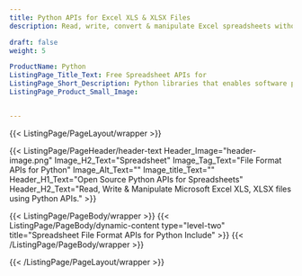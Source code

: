 ```yaml
---
title: Python APIs for Excel XLS & XLSX Files
description: Read, write, convert & manipulate Excel spreadsheets without any other dependencies.

draft: false
weight: 5

ProductName: Python
ListingPage_Title_Text: Free Spreadsheet APIs for
ListingPage_Short_Description: Python libraries that enables software programmers to read, write as well as manipulate MS Excel spreadsheet files inside their own applications.
ListingPage_Product_Small_Image: 


---
```


{{< ListingPage/PageLayout/wrapper >}}

{{< ListingPage/PageHeader/header-text
Header_Image="header-image.png"
Image_H2_Text="Spreadsheet"
Image_Tag_Text="File Format APIs for Python"
Image_Alt_Text=""
Image_title_Text=""
Header_H1_Text="Open Source Python APIs for Spreadsheets"
Header_H2_Text="Read, Write & Manipulate Microsoft Excel XLS, XLSX files using Python APIs." >}}

{{< ListingPage/PageBody/wrapper >}}
{{< ListingPage/PageBody/dynamic-content type="level-two" title="Spreadsheet File Format APIs for Python Include" >}}
{{< /ListingPage/PageBody/wrapper >}}

{{< /ListingPage/PageLayout/wrapper >}}